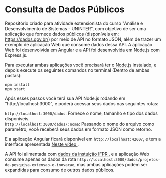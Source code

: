# Consulta de Dados Públicos
Repositório criado para atividade extensionista do curso "Análise e Desenvolvimento de Sistemas - UNINTER", com objetivo de ser uma aplicação que fornece dados públicos (disponíveis em: https://dados.gov.br/) por meio de API no formato JSON, além de trazer um exemplo de aplicação Web que consome dados dessa API. A aplicação Web foi desenvolvida em Angular e a API foi desenvolvida em Node.js com Express.js.

Para executar ambas aplicações você precisará ter o <a href="https://nodejs.org/en/download/">Node.js</a> instalado, e depois execute os seguintes comandos no terminal (Dentro de ambas pastas): 

```
npm install
npm start
```

Após esses passos você terá sua API Node.js rodando em "http://localhost:3000", e poderá acessar seus dados nas seguintes rotas:

`http://localhost:3000/dados`: Fornece o nome, tamanho e tipo dos dados disponíveis.<br />
`http://localhost:3000/dados/:nome`: Passando o nome do arquivo como paramêtro, você receberá seus dados em formato JSON como retorno.

E a aplicação Angular ficará disponível em `http://localhost:4200/`, e tem a interface apresentada <a href="https://www.youtube.com/watch?v=6nAIlWxtmxA">Neste vídeo </a>.


A API foi alimentada com <a href="https://dados.gov.br/dataset?organization=instituto-federal-de-educacao-ciencia-e-tecnologia-do-parana-ifpr&q=IFPR"> dados da instuição IFPR </a>, e a aplicação Web consume apenas os dados da rota `http://localhost:3000/dados/projetos-de-pesquisa-extensao-e-inovacao`, mas ambas aplicações podem ser expandidas para consumo de outros dados públicos.
